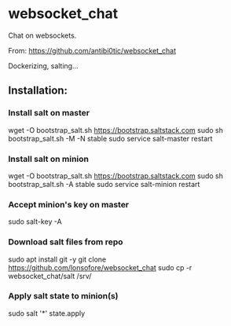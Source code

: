 # websocket_chat

Chat on websockets.

From: https://github.com/antibi0tic/websocket_chat

Dockerizing, salting...


## Installation:

### Install salt on master

wget -O bootstrap_salt.sh https://bootstrap.saltstack.com
sudo sh bootstrap_salt.sh -M -N stable
sudo service salt-master restart


### Install salt on minion

wget -O bootstrap_salt.sh https://bootstrap.saltstack.com
sudo sh bootstrap_salt.sh -A <MASTER IP> stable
sudo service salt-minion restart


### Accept minion's key on master

sudo salt-key -A


### Download salt files from repo

sudo apt install git -y
git clone https://github.com/lonsofore/websocket_chat
sudo cp -r websocket_chat/salt /srv/


### Apply salt state to minion(s)

sudo salt '*' state.apply
